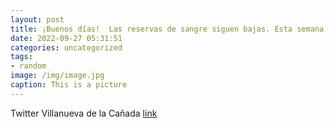```yaml
---
layout: post
title: ¡Buenos días!  Las reservas de sangre siguen bajas. Esta semana tenemos oportunidad de donar en VillanuevaDeLaCañada. La unidad...
date: 2022-09-27 05:31:51
categories: uncategorized
tags:
- random
image: /img/image.jpg
caption: This is a picture
---
```

Twitter Villanueva de la Cañada [link](https://twitter.com/AytoVDLCanada/status/1574295817959063553)
